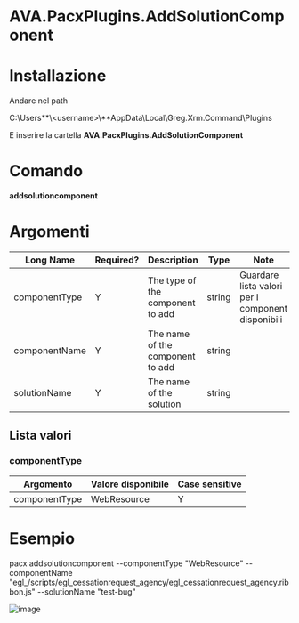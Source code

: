 # AVA.PacxPlugins.AddSolutionComponent

# **Installazione**

Andare nel path

C:\\Users**\\&lt;username&gt;\\**AppData\\Local\\Greg.Xrm.Command\\Plugins

E inserire la cartella **AVA.PacxPlugins.AddSolutionComponent**

# **Comando**

**addsolutioncomponent**

# **Argomenti**

| **Long Name** | **Required?** | **Description** | **Type** | **Note** |
| --- | --- | --- | --- | --- |
| componentType | Y   | The type of the component to add | string | Guardare lista valori per I component disponibili |
| componentName | Y   | The name of the component to add | string |     |
| solutionName | Y   | The name of the solution | string |     |

## **Lista valori**

### **componentType**

| **Argomento** | **Valore disponibile** | **Case sensitive** |
| --- | --- | --- |
| componentType | WebResource | Y   |

# **Esempio**

pacx addsolutioncomponent --componentType "WebResource" --componentName "egl_/scripts/egl_cessationrequest_agency/egl_cessationrequest_agency.ribbon.js" --solutionName "test-bug"

 ![image](https://github.com/user-attachments/assets/aea8964d-a9b5-4576-a6f9-b10bc97f1abc)
